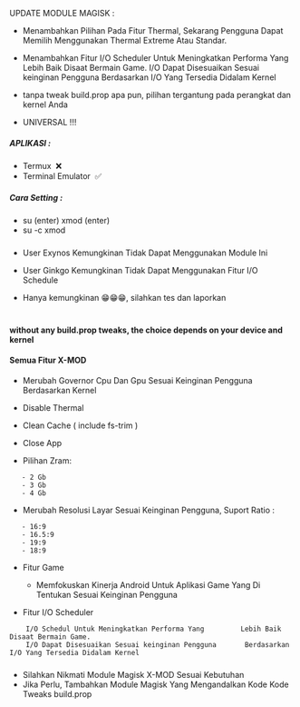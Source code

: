 UPDATE MODULE MAGISK :

* Menambahkan Pilihan Pada Fitur Thermal, Sekarang Pengguna Dapat Memilih Menggunakan Thermal Extreme Atau Standar.

* Menambahkan Fitur I/O Scheduler Untuk Meningkatkan Performa Yang Lebih Baik Disaat Bermain Game.
I/O Dapat Disesuaikan Sesuai keinginan Pengguna Berdasarkan I/O Yang Tersedia Didalam Kernel

* tanpa tweak build.prop apa pun, pilihan tergantung pada perangkat dan kernel Anda

* UNIVERSAL !!!

##### APLIKASI :

* Termux  ❌
* Terminal Emulator  ✅

##### Cara Setting :

* su (enter) xmod (enter)
* su -c xmod

#####

* User Exynos Kemungkinan Tidak Dapat Menggunakan Module Ini
* User Ginkgo Kemungkinan Tidak Dapat Menggunakan Fitur I/O Schedule

* Hanya kemungkinan 😁😁😁, silahkan tes dan laporkan

#

#### without any build.prop tweaks, the choice depends on your device and kernel

#### Semua Fitur X-MOD

* Merubah Governor Cpu Dan Gpu Sesuai Keinginan Pengguna Berdasarkan Kernel

* Disable Thermal 

* Clean Cache ( include fs-trim )

* Close App 

* Pilihan Zram:
```
   - 2 Gb
   - 3 Gb
   - 4 Gb
```
* Merubah Resolusi Layar Sesuai Keinginan Pengguna, Suport Ratio :
```
   - 16:9
   - 16.5:9
   - 19:9
   - 18:9
```
* Fitur Game
   - Memfokuskan Kinerja Android Untuk Aplikasi Game Yang Di Tentukan Sesuai Keinginan Pengguna 

* Fitur I/O Scheduler 
```
    I/O Schedul Untuk Meningkatkan Performa Yang         Lebih Baik Disaat Bermain Game.
    I/O Dapat Disesuaikan Sesuai keinginan Pengguna       Berdasarkan I/O Yang Tersedia Didalam Kernel
```
#####

* Silahkan Nikmati Module Magisk X-MOD Sesuai Kebutuhan 
 * Jika Perlu, Tambahkan Module Magisk Yang Mengandalkan Kode Kode  Tweaks build.prop

